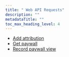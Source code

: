 ```yaml
---
title: " Web API Requests"
description: ""
metadataTitle: ""
toc_max_heading_level: 4
---
```


- [Add attribution](ss-add-attribution)
- [Get paywall](ss-get-paywall)
- [Record paywall view](ss-record-paywall-view)
